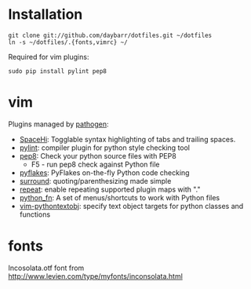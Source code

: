 # Installation

    git clone git://github.com/daybarr/dotfiles.git ~/dotfiles
    ln -s ~/dotfiles/.{fonts,vimrc} ~/ 

Required for vim plugins:

    sudo pip install pylint pep8

# vim
Plugins managed by [pathogen](https://github.com/tpope/vim-pathogen):

  * [SpaceHi](http://www.vim.org/scripts/script.php?script_id=443): Togglable syntax highlighting of tabs and trailing spaces.
  * [pylint](http://www.vim.org/scripts/script.php?script_id=891): compiler plugin for python style checking tool 
  * [pep8](http://www.vim.org/scripts/script.php?script_id=2914): Check your python source files with PEP8 
    * F5 - run pep8 check against Python file
  * [pyflakes](http://www.vim.org/scripts/script.php?script_id=2441): PyFlakes on-the-fly Python code checking
  * [surround](http://www.vim.org/scripts/script.php?script_id=1697): quoting/parenthesizing made simple
  * [repeat](http://www.vim.org/scripts/script.php?script_id=2136): enable repeating supported plugin maps with "."
  * [python_fn](http://www.vim.org/scripts/script.php?script_id=30): A set of menus/shortcuts to work with Python files
  * [vim-pythontextobj](https://github.com/natw/vim-pythontextobj): specify text object targets for python classes and
functions

# fonts
Incosolata.otf font from
http://www.levien.com/type/myfonts/inconsolata.html


